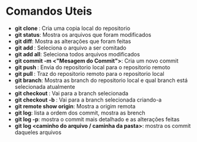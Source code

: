 # Comandos Uteis

- __git clone <Link do Repositorio>__: Cria uma copia local do repositorio
- __git status__: Mostra os arquivos que foram modificados
- __git diff__: Mostra as alterações que foram feitas
- __git add <Caminho do arquivo>__: Seleciona o arquivo a ser comitado
- __git add all__: Seleciona todos arquivos modificados
- __git commit -m <"Mesagem do Commit">__: Cria um novo commit
- __git push <origin> <branch>__: Envia do repositorio local para o repositorio remoto
- __git pull <origin> <branch>__: Traz do repositorio remoto para o repositorio local
- __git branch__: Mostra as branch do repositorio local e qual branch está selecionada atualmente
- __git checkout <branch>__: Vai para a branch selecionada
- __git checkout -b <branch>__: Vai para a branch selecionada criando-a
- __git remote show origin__: Mostra a origim remota
- __git log__: lista a ordem dos commit, mostra as brench
- __git log -p__: mostra o commit mais detalhado e as alterações feitas
- __git log <caminho do arquivo / caminha da pasta>__: mostra os commit daqueles arquivos  
